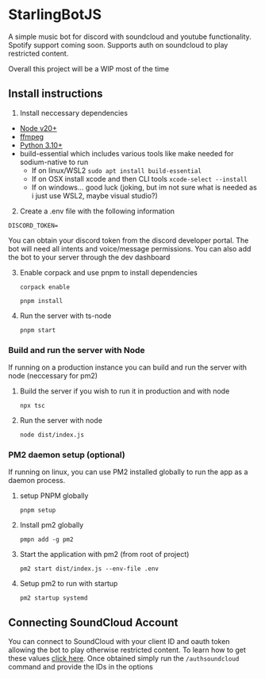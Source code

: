 # StarlingBotJS

A simple music bot for discord with soundcloud and youtube functionality. Spotify support coming soon. Supports auth on soundcloud to play restricted content.

Overall this project will be a WIP most of the time

## Install instructions

1. Install neccessary dependencies

- [Node v20+](https://nodejs.org/en/download)
- [ffmpeg](https://www.ffmpeg.org/download.html)
- [Python 3.10+](https://www.python.org/downloads/)
- build-essential which includes various tools like make needed for sodium-native to run
  - If on linux/WSL2 `sudo apt install build-essential`
  - If on OSX install xcode and then CLI tools `xcode-select --install`
  - If on windows... good luck (joking, but im not sure what is needed as i just use WSL2, maybe visual studio?)

2. Create a .env file with the following information

```
DISCORD_TOKEN=
```

You can obtain your discord token from the discord developer portal. The bot will need all intents and voice/message permissions. You can also add the bot to your server through the dev dashboard

3. Enable corpack and use pnpm to install dependencies

   `corpack enable`

   `pnpm install`

4. Run the server with ts-node

   `pnpm start`

### Build and run the server with Node

If running on a production instance you can build and run the server with node (neccessary for pm2)

1. Build the server if you wish to run it in production and with node

   `npx tsc`

2. Run the server with node

   `node dist/index.js`

### PM2 daemon setup (optional)

If running on linux, you can use PM2 installed globally to run the app as a daemon process.

1. setup PNPM globally

   `pnpm setup`

2. Install pm2 globally

   `pmpn add -g pm2`

3. Start the application with pm2 (from root of project)

   `pm2 start dist/index.js --env-file .env`

4. Setup pm2 to run with startup

   `pm2 startup systemd`

## Connecting SoundCloud Account

You can connect to SoundCloud with your client ID and oauth token allowing the bot to play otherwise restricted content. To learn how to get these values [click here](https://github.com/Tenpi/soundcloud.ts#getting-started). Once obtained simply run the `/authsoundcloud` command and provide the IDs in the options
